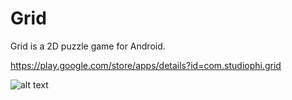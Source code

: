 # Grid
Grid is a 2D puzzle game for Android.

https://play.google.com/store/apps/details?id=com.studiophi.grid

![alt text](https://lh3.googleusercontent.com/K176n-PvfNXdFyBdI3GCjmzfNtLzBDsOOFTSWyHVRpcQ9HsML3_Ur2Fbi27QojjbZw=w720-h310-rw)
